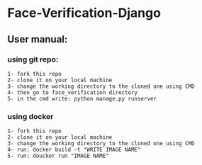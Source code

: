 # Face-Verification-Django

## User manual:
  ### using git repo:
    1- fork this repo
    2- clone it on your local machine
    3- change the working directory to the cloned one using CMD
    4- then go to face_verification directory
    5- in the cmd write: python manage.py runserver

  ### using docker
    1- fork this repo
    2- clone it on your local machine
    3- change the working directory to the cloned one using CMD
    4- run: docker build -t "WRITE IMAGE NAME"
    5- run: doucker run "IMAGE NAME"
